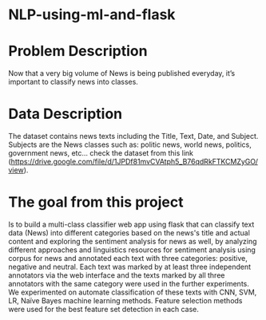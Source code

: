 # NLP-using-ml-and-flask

# Problem Description
Now that a very big volume of News is being published everyday, it’s important to classify news
into classes.

# Data Description
The dataset contains news texts including the Title, Text, Date, and Subject.
Subjects are the News classes such as: politic news, world news, politics, government news,
etc… check the dataset from this link (https://drive.google.com/file/d/1JPDf81mvCVAtph5_B76qdRkFTKCMZyGO/view).

# The goal from this project 
Is to build a multi-class classifier web app using flask that can classify text data (News) into different categories based on the news's title and actual content and exploring the sentiment analysis for news as well, by analyzing different approaches and linguistics resources for sentiment analysis using corpus for news and annotated each text with three categories: positive, negative and neutral. Each text was marked by at least three independent annotators via the web interface and the texts marked by all three annotators with the same category were used in the further experiments. We experimented on automate classification of these texts with CNN, SVM, LR, Naïve Bayes machine learning methods. Feature selection methods were used for the best feature set detection in each case.


